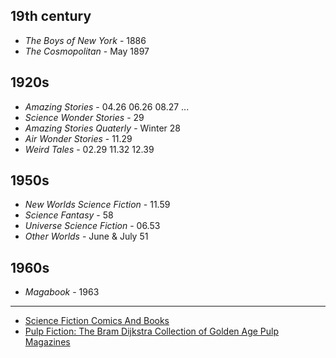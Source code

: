 ## 19th century

- _The Boys of New York_ - 1886
- _The Cosmopolitan_ - May 1897

## 1920s

- _Amazing Stories_ - 04.26 06.26 08.27 ... 
- _Science Wonder Stories_ - 29
- _Amazing Stories Quaterly_ - Winter 28
- _Air Wonder Stories_ - 11.29
- _Weird Tales_ - 02.29 11.32 12.39

## 1950s

- _New Worlds Science Fiction_ - 11.59
- _Science Fantasy_ - 58
- _Universe Science Fiction_ - 06.53
- _Other Worlds_ - June & July 51

## 1960s

- _Magabook_ - 1963

---

- [Science Fiction Comics And Books](https://comicbookplus.com/?cbplus=sciencefiction_l_n_0#topcbp)
- [Pulp Fiction: The Bram Dijkstra Collection of Golden Age Pulp Magazines](https://libguides.sdsu.edu/c.php?g=1050496)
